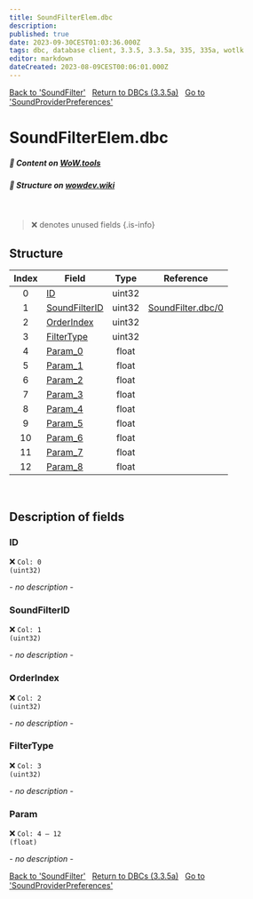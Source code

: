 ```yaml
---
title: SoundFilterElem.dbc
description:
published: true
date: 2023-09-30CEST01:03:36.000Z
tags: dbc, database client, 3.3.5, 3.3.5a, 335, 335a, wotlk
editor: markdown
dateCreated: 2023-08-09CEST00:06:01.000Z
---
```

<a href="https://trinitycore.info/files/DBC/335/soundfilter" class="mt-5 v-btn v-btn--depressed v-btn--flat v-btn--outlined theme--light v-size--default darkblue--text text--lighten-3"><span class="v-btn__content"><i aria-hidden="true" class="v-icon notranslate v-icon--left mdi mdi-arrow-left theme--light"></i><span>Back to 'SoundFilter'</span></span></a>&nbsp;&nbsp;&nbsp;<a href="https://trinitycore.info/files/DBC/335/home" class="mt-5 v-btn v-btn--depressed v-btn--flat v-btn--outlined theme--light v-size--default darkblue--text text--lighten-3"><span class="v-btn__content"><i aria-hidden="true" class="v-icon notranslate v-icon--left mdi mdi-home-outline theme--light"></i><span>Return to DBCs (3.3.5a)</span></span></a>&nbsp;&nbsp;&nbsp;<a href="https://trinitycore.info/files/DBC/335/soundproviderpreferences" class="mt-5 v-btn v-btn--depressed v-btn--flat v-btn--outlined theme--light v-size--default darkblue--text text--lighten-3"><span class="v-btn__content"><span>Go to 'SoundProviderPreferences'</span><i aria-hidden="true" class="v-icon notranslate v-icon--right mdi mdi-arrow-right theme--light"></i></span></a>

# SoundFilterElem.dbc
##### :open_book: Content on [WoW.tools](https://wow.tools/dbc/?dbc=soundfilterelem&build=3.3.5.12340)
##### :pencil: Structure on [wowdev.wiki](https://wowdev.wiki/DB/SoundFilterElem)
&nbsp;

> :x: denotes unused fields
{.is-info}


## Structure

| Index | Field | Type | Reference |
| :---: | --- | :---: | --- |
| 0 | [ID](#id) | uint32 |  |
| 1 | [SoundFilterID](#id) | uint32 | [SoundFilter.dbc/0](/files/DBC/335/soundfilter#id) |
| 2 | [OrderIndex](#id) | uint32 |  |
| 3 | [FilterType](#id) | uint32 |  |
| 4 | [Param_0](#id) | float |  |
| 5 | [Param_1](#id) | float |  |
| 6 | [Param_2](#id) | float |  |
| 7 | [Param_3](#id) | float |  |
| 8 | [Param_4](#id) | float |  |
| 9 | [Param_5](#id) | float |  |
| 10 | [Param_6](#id) | float |  |
| 11 | [Param_7](#id) | float |  |
| 12 | [Param_8](#id) | float |  |
&nbsp;
## Description of fields

### ID
:x: <code>Col: 0 (uint32)</code>

*- no description -*
&nbsp;

### SoundFilterID
:x: <code>Col: 1 (uint32)</code>

*- no description -*
&nbsp;

### OrderIndex
:x: <code>Col: 2 (uint32)</code>

*- no description -*
&nbsp;

### FilterType
:x: <code>Col: 3 (uint32)</code>

*- no description -*
&nbsp;

### Param
:x: <code>Col: 4 &ndash; 12 (float)</code>

*- no description -*
&nbsp;

<a href="https://trinitycore.info/files/DBC/335/soundfilter" class="mt-5 v-btn v-btn--depressed v-btn--flat v-btn--outlined theme--light v-size--default darkblue--text text--lighten-3"><span class="v-btn__content"><i aria-hidden="true" class="v-icon notranslate v-icon--left mdi mdi-arrow-left theme--light"></i><span>Back to 'SoundFilter'</span></span></a>&nbsp;&nbsp;&nbsp;<a href="https://trinitycore.info/files/DBC/335/home" class="mt-5 v-btn v-btn--depressed v-btn--flat v-btn--outlined theme--light v-size--default darkblue--text text--lighten-3"><span class="v-btn__content"><i aria-hidden="true" class="v-icon notranslate v-icon--left mdi mdi-home-outline theme--light"></i><span>Return to DBCs (3.3.5a)</span></span></a>&nbsp;&nbsp;&nbsp;<a href="https://trinitycore.info/files/DBC/335/soundproviderpreferences" class="mt-5 v-btn v-btn--depressed v-btn--flat v-btn--outlined theme--light v-size--default darkblue--text text--lighten-3"><span class="v-btn__content"><span>Go to 'SoundProviderPreferences'</span><i aria-hidden="true" class="v-icon notranslate v-icon--right mdi mdi-arrow-right theme--light"></i></span></a>
